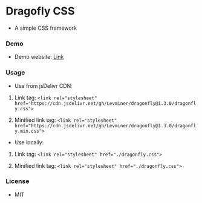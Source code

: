 # Dragofly CSS

-   A simple CSS framework

### Demo

-   Demo website: [Link](https://developer.levminer.com)

### Usage

-   Use from jsDelivr CDN:

1.  Link tag: `<link rel="stylesheet" href="https://cdn.jsdelivr.net/gh/Levminer/dragonfly@1.3.0/dragonfly.css">`

2.  Minified link tag: `<link rel="stylesheet" href="https://cdn.jsdelivr.net/gh/Levminer/dragonfly@1.3.0/dragonfly.min.css">`

-   Use locally:

1.  Link tag: `<link rel="stylesheet" href="./dragonfly.css">`

2.  Minified link tag: `<link rel="stylesheet" href="./dragonfly.css">`

### License

-   MIT
